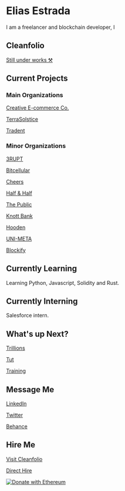 # Elias Estrada
I am a freelancer and blockchain developer, I 

## Cleanfolio
[Still under works ⚒️](https://elicharlese-cleanfolio.vercel.app/)

## Current Projects
### Main Organizations
[Creative E-commerce Co.]()

[TerraSolstice]()

[Tradent]()

### Minor Organizations
[3RUPT]()

[Bitcellular]()

[Cheers]()

[Half & Half]()

[The Public]()

[Knott Bank]()

[Hooden]()

[UNI-META]()

[Blockify]()

## Currently Learning
Learning Python, Javascript, Solidity and Rust.

## Currently Interning
Salesforce intern.

## What's up Next?
[Trillions]()

[Tut]()

[Training]()

## Message Me 
[LinkedIn](linkedin.com/in/eliasestrada/)

[Twitter](https://twitter.com/chaincec)

[Behance](https://www.behance.net/eliasestrada3)

## Hire Me 
[Visit Cleanfolio](https://elicharlese-cleanfolio.vercel.app/hire-me)

[Direct Hire](https://www.upwork.com/workwith/coachcec)

[![Donate with Ethereum](https://en.cryptobadges.io/badge/big/0xA0E2284C43DbfcFdd0eE468c1b7a331b9B9F9001?showBalance=true)](https://en.cryptobadges.io/donate/0xA0E2284C43DbfcFdd0eE468c1b7a331b9B9F9001)
